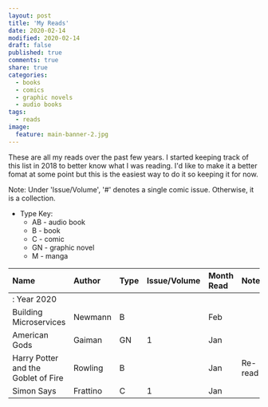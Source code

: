 ```yaml
---
layout: post
title: 'My Reads'
date: 2020-02-14
modified: 2020-02-14
draft: false
published: true
comments: true
share: true
categories:
  - books
  - comics
  - graphic novels
  - audio books
tags:
  - reads
image:
  feature: main-banner-2.jpg
---
```


These are all my reads over the past few years. I started keeping track of this list in 2018 to better know what I was reading. I'd like to make
it a better fomat at some point but this is the easiest way to do it so keeping it for now.

Note: Under 'Issue/Volume', '#' denotes a single comic issue. Otherwise, it is a collection.

* Type Key:
    * AB - audio book
    * B - book
    * C - comic
    * GN - graphic novel
    * M - manga

| Name                                          | Author         | Type  | Issue/Volume | Month Read   | Notes                                         |
|:----------------------------------------------|:---------------|:------|:-------------|:-------------|:----------------------------------------------|
|: Year 2020                                                                                                                                           |
| Building Microservices                        | Newmann        | B     |              | Feb          |                                               |
| American Gods                                 | Gaiman         | GN    | 1            | Jan          |                                               |
| Harry Potter and the Goblet of Fire           | Rowling        | B     |              | Jan          | Re-read                                       |
| Simon Says                                    | Frattino       | C     | 1            | Jan          |                                               |

